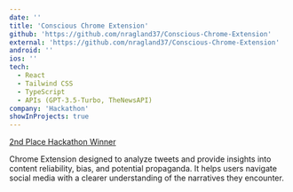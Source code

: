 ```yaml
---
date: ''
title: 'Conscious Chrome Extension'
github: 'https://github.com/nragland37/Conscious-Chrome-Extension'
external: 'https://github.com/nragland37/Conscious-Chrome-Extension'
android: ''
ios: ''
tech:
  - React
  - Tailwind CSS
  - TypeScript
  - APIs (GPT-3.5-Turbo, TheNewsAPI)
company: 'Hackathon'
showInProjects: true
---
```


<!--
<p align="center">
  <img src="./assets/conscious-demo.gif" alt="logo" style="width: 100%; max-width: 275px;" />
</p>
-->

[2nd Place Hackathon Winner](https://educathon.devpost.com/project-gallery)

Chrome Extension designed to analyze tweets and provide insights into content reliability, bias, and potential propaganda.
It helps users navigate social media with a clearer understanding of the narratives they encounter.
